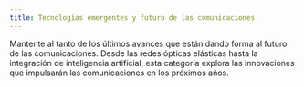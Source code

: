 ```yaml
---
title: Tecnologías emergentes y futuro de las comunicaciones
---
```


Mantente al tanto de los últimos avances que están dando forma al futuro de las comunicaciones. Desde las redes ópticas elásticas hasta la integración de inteligencia artificial, esta categoría explora las innovaciones que impulsarán las comunicaciones en los próximos años.